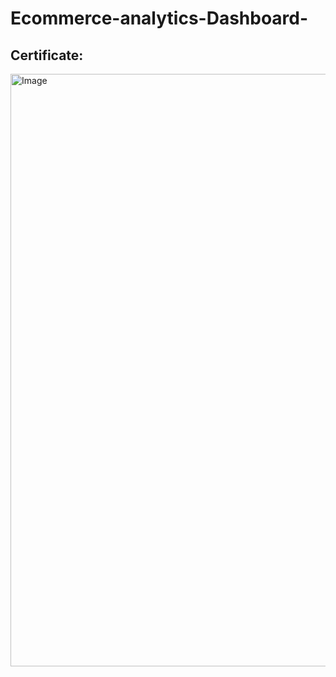 # Ecommerce-analytics-Dashboard-


## Certificate:
<img width="1335" height="948" alt="Image" src="https://github.com/user-attachments/assets/bfdb5ed2-2e20-49a5-b756-fbcd82a1154c" />
